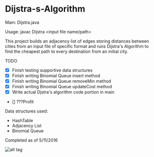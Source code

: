 # Dijstra-s-Algorithm

Main: Dijstra.java

Usage: javac Dijstra <input file name/path>


This project builds an adjacency list of edges storing distances between cities from an input file of specific format and runs Dijstra's Algorithm to find the cheapest path to every destination from an initial city.

TODO
- [x] Finish testing supportive data structures
- [x] Finish writing Binomial Queue insert method
- [x] Finish writing Binomial Queue removeMin method
- [x] Finish writing Binomial Queue updateCost method
- [x] Write actual Djstra's algorithm code portion in main
- [] ???Profit



Data structures used:

 - HashTable
 - Adjacency List
 - Binomial Queue


Completed as of 5/11/2016


![alt tag](https://www.cs.usfca.edu/~galles/cs245/dijkstra/fig2.jpg)

